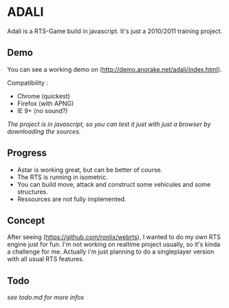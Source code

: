 # ADALI

Adali is a RTS-Game build in javascript. It's just a 2010/2011 training project.

## Demo

You can see a working demo on (http://demo.anorake.net/adali/index.html).

Compatibility :

+ Chrome (quickest)
+ Firefox (with APNG)
+ IE 9+ (no sound?)

_The project is in javascript, so you can test it just with just a browser by downloading the sources._


## Progress

- Astar is working great, but can be better of course.
- The RTS is running in isometric.
- You can build move, attack and construct some vehicules and some structures.
- Ressources are not fully implemented.


## Concept

After seeing (https://github.com/ronlix/webrts), I wanted to do my own RTS engine just for fun.
I'm not working on realtime project usually, so it's kinda a challenge for me.
Actually i'm just planning to do a singleplayer version with all usual RTS features.


## Todo

_see todo.md for more infos_
